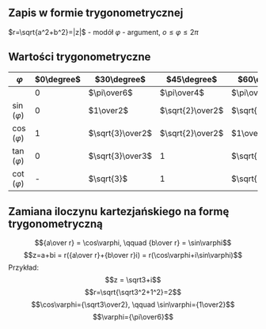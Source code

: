 ## Zapis w formie trygonometrycznej

$r=\sqrt{a^2+b^2}=|z|$ - modół
$\varphi$ - argument, $o \leq \varphi \leq 2\pi$ 

## Wartości trygonometryczne
| $\varphi$| $0\degree$ | $30\degree$      | $45\degree$      | $60\degree$      | $90\degree$ | $180\degree$ | $270\degree$ | $360\degree$ |
| ----------------- | ---------- | ---------------- | ---------------- | ---------------- | ----------- | ------------ | ------------ | ------------ |
|                   |0|$\pi\over6$|$\pi\over4$|$\pi\over3$|$\pi\over2$|$\pi$|$3\pi\over2$|$2\pi$|
| $\sin(\varphi)$ | 0          | $1\over2$        | $\sqrt{2}\over2$ | $\sqrt{3}\over2$ | 1           | 0            | -1           | 0            |
| $\cos(\varphi)$ | 1          | $\sqrt{3}\over2$ | $\sqrt{2}\over2$ | $1\over2$        | 0           | -1           | 0            | 1            |
| $\tan(\varphi)$ | 0          | $\sqrt{3}\over3$ | 1                | $\sqrt{3}$       | -           | 0            | -            | 0            |
| $\cot(\varphi)$ | -          | $\sqrt{3}$       | 1                | $\sqrt{3}\over3$ | 0           | -            | 0            | -            |

## Zamiana iloczynu kartezjańskiego na formę trygonometryczną
$${a\over r} = \cos\varphi, \qquad {b\over r} = \sin\varphi$$
$$z=a+bi = r({a\over r}+{b\over r}i) = r(\cos\varphi+i\sin\varphi)$$
Przykład:
$$z = \sqrt3+i$$
$$r=\sqrt{\sqrt3^2+1^2}=2$$
$$\cos\varphi={\sqrt3\over2}, \qquad \sin\varphi={1\over2}$$
$$\varphi={\pi\over6}$$
